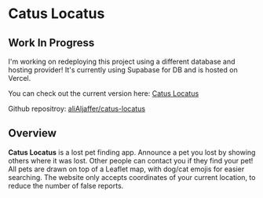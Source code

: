 # Catus Locatus

## Work In Progress

I'm working on redeploying this project using a different database and hosting provider! It's currently using Supabase for DB and is hosted on Vercel.

You can check out the current version here: [Catus Locatus](https://cl.alialjaffer.com/)

Github repositroy: [aliAljaffer/catus-locatus](https://github.com/aliAljaffer/catus-locatus)

## Overview

**Catus Locatus** is a lost pet finding app. Announce a pet you lost by showing others where it was lost. Other people can contact you if they find your pet! All pets are drawn on top of a Leaflet map, with dog/cat emojis for easier searching. The website only accepts coordinates of your current location, to reduce the number of false reports.
